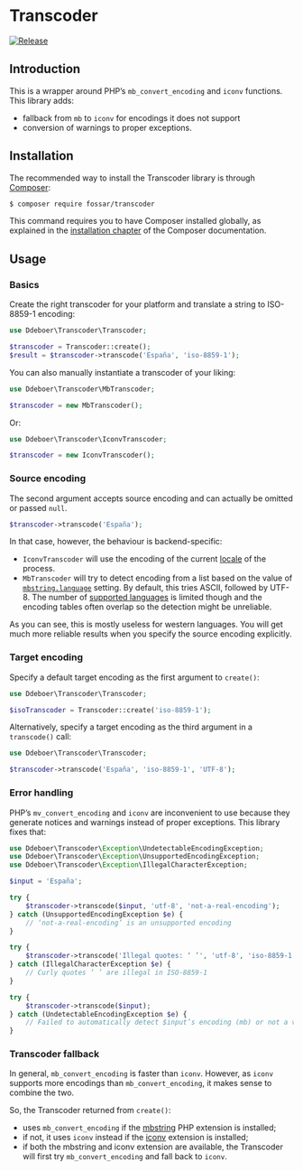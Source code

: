# Transcoder

[![Release](https://img.shields.io/github/release/fossar/transcoder.svg?style=flat)](https://packagist.org/packages/fossar/transcoder)

## Introduction

This is a wrapper around PHP’s `mb_convert_encoding` and `iconv` functions. This library adds:

- fallback from `mb` to `iconv` for encodings it does not support
- conversion of warnings to proper exceptions.

## Installation

The recommended way to install the Transcoder library is through [Composer](http://getcomposer.org):

```bash
$ composer require fossar/transcoder
```

This command requires you to have Composer installed globally, as explained in the [installation chapter](https://getcomposer.org/doc/00-intro.md) of the Composer documentation.

## Usage

### Basics

Create the right transcoder for your platform and translate a string to ISO-8859-1 encoding:

```php
use Ddeboer\Transcoder\Transcoder;

$transcoder = Transcoder::create();
$result = $transcoder->transcode('España', 'iso-8859-1');
```

You can also manually instantiate a transcoder of your liking:

```php
use Ddeboer\Transcoder\MbTranscoder;

$transcoder = new MbTranscoder();
```

Or:

```php
use Ddeboer\Transcoder\IconvTranscoder;

$transcoder = new IconvTranscoder();
```

### Source encoding

The second argument accepts source encoding and can actually be omitted or passed `null`.

```php
$transcoder->transcode('España');
```

In that case, however, the behaviour is backend-specific:

- `IconvTranscoder` will use the encoding of the current [locale](https://www.php.net/manual/en/function.setlocale.php) of the process.
- `MbTranscoder` will try to detect encoding from a list based on the value of [`mbstring.language`](https://www.php.net/manual/en/mbstring.configuration.php#ini.mbstring.language) setting. By default, this tries ASCII, followed by UTF-8. The number of [supported languages](https://github.com/php/php-src/blob/d61d21ad57d04b91a1155153811d16ea982fa106/ext/mbstring/mbstring.c#L88-L147) is limited though and the encoding tables often overlap so the detection might be unreliable.

As you can see, this is mostly useless for western languages. You will get much more reliable results when you specify the source encoding explicitly.

### Target encoding

Specify a default target encoding as the first argument to `create()`:

```php
use Ddeboer\Transcoder\Transcoder;

$isoTranscoder = Transcoder::create('iso-8859-1');
```

Alternatively, specify a target encoding as the third argument in a `transcode()` call:

```php
use Ddeboer\Transcoder\Transcoder;

$transcoder->transcode('España', 'iso-8859-1', 'UTF-8');
```

### Error handling

PHP’s `mv_convert_encoding` and `iconv` are inconvenient to use because they generate notices and warnings instead of proper exceptions. This library fixes that:

```php
use Ddeboer\Transcoder\Exception\UndetectableEncodingException;
use Ddeboer\Transcoder\Exception\UnsupportedEncodingException;
use Ddeboer\Transcoder\Exception\IllegalCharacterException;

$input = 'España';

try {
    $transcoder->transcode($input, 'utf-8', 'not-a-real-encoding');
} catch (UnsupportedEncodingException $e) {
    // ‘not-a-real-encoding’ is an unsupported encoding
}

try {
    $transcoder->transcode('Illegal quotes: ‘ ’', 'utf-8', 'iso-8859-1');
} catch (IllegalCharacterException $e) {
    // Curly quotes ‘ ’ are illegal in ISO-8859-1
}

try {
    $transcoder->transcode($input);
} catch (UndetectableEncodingException $e) {
    // Failed to automatically detect $input’s encoding (mb) or not a valid string in current locale locale (iconv)
}
```

### Transcoder fallback

In general, `mb_convert_encoding` is faster than `iconv`. However, as `iconv` supports more encodings than `mb_convert_encoding`, it makes sense to combine the two.

So, the Transcoder returned from `create()`:

- uses `mb_convert_encoding` if the [mbstring](http://php.net/manual/en/book.mbstring.php) PHP extension is installed;
- if not, it uses `iconv` instead if the [iconv](http://php.net/manual/en/book.iconv.php) extension is installed;
- if both the mbstring and iconv extension are available, the Transcoder will first try `mb_convert_encoding` and fall back to `iconv`.
